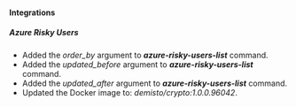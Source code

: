 
#### Integrations

##### Azure Risky Users

- Added the *order_by* argument to ***azure-risky-users-list*** command.
- Added the *updated_before* argument to ***azure-risky-users-list*** command.
- Added the *updated_after* argument to ***azure-risky-users-list*** command.
- Updated the Docker image to: *demisto/crypto:1.0.0.96042*.